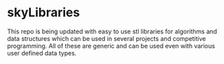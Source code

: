# skyLibraries
This repo is being updated with easy to use stl libraries for algorithms and data structures which can be used in several projects and competitive programming. All of these are generic and can be used even with various user defined data types.
